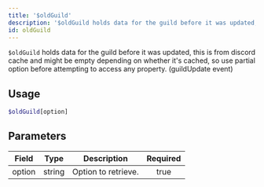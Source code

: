 ```yaml
---
title: '$oldGuild'
description: '$oldGuild holds data for the guild before it was updated, this is from discord cache and might be empty depending on whether it''s cached, so use partial option before attempting to access any property. (guildUpdate event)'
id: oldGuild
---
```


`$oldGuild` holds data for the guild before it was updated, this is from discord cache and might be empty depending on whether it's cached, so use partial option before attempting to access any property. (guildUpdate event)

## Usage

```php
$oldGuild[option]
```

## Parameters

| Field  | Type   | Description         | Required |
| ------ | ------ | ------------------- |:--------:|
| option | string | Option to retrieve. |   true   |